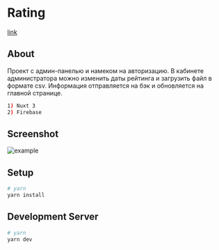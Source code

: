# Rating
[link](https://glebov-evgeny.github.io/rating/)

## About

Проект с админ-панелью и намеком на авторизацию. В кабинете администратора можно изменить даты рейтинга и загрузить файл в формате csv. Информация отправляется на бэк и обновляется на главной странице. 

```bash
1) Nuxt 3
2) Firebase
```

## Screenshot
![example](https://github.com/glebov-evgeny/rating/assets/35433087/dc7a3e41-ef8c-4ce6-b91b-4c5c6612efe8)


## Setup
```bash
# yarn
yarn install

```
## Development Server


```bash
# yarn
yarn dev

```
